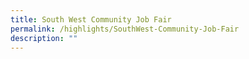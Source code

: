 ```yaml
---
title: South West Community Job Fair
permalink: /highlights/SouthWest-Community-Job-Fair
description: ""
---
```

